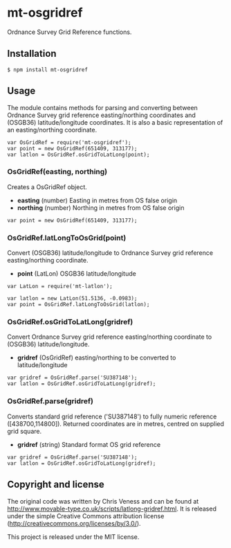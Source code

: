 mt-osgridref
============

Ordnance Survey Grid Reference functions.


Installation
------------

    $ npm install mt-osgridref


Usage
-----

The module contains methods for parsing and converting between Ordnance Survey grid reference easting/northing coordinates and (OSGB36) latitude/longitude coordinates. It is also a basic representation of an easting/northing coordinate.

    var OsGridRef = require('mt-osgridref');
    var point = new OsGridRef(651409, 313177);
    var latlon = OsGridRef.osGridToLatLong(point);


### OsGridRef(easting, northing)

Creates a OsGridRef object.

- __easting__ (number) Easting in metres from OS false origin
- __northing__ (number) Northing in metres from OS false origin

```
var point = new OsGridRef(651409, 313177);
```


### OsGridRef.latLongToOsGrid(point)

Convert (OSGB36) latitude/longitude to Ordnance Survey grid reference easting/northing coordinate.

- __point__ (LatLon) OSGB36 latitude/longitude

```
var LatLon = require('mt-latlon');

var latlon = new LatLon(51.5136, -0.0983);
var point = OsGridRef.latLongToOsGrid(latlon);
```


### OsGridRef.osGridToLatLong(gridref)

Convert Ordnance Survey grid reference easting/northing coordinate to (OSGB36) latitude/longitude.

- __gridref__ (OsGridRef) easting/northing to be converted to latitude/longitude

```
var gridref = OsGridRef.parse('SU387148');
var latlon = OsGridRef.osGridToLatLong(gridref);
```


### OsGridRef.parse(gridref)

Converts standard grid reference ('SU387148') to fully numeric reference ([438700,114800]). Returned coordinates are in metres, centred on supplied grid square.

- __gridref__ (string) Standard format OS grid reference

```
var gridref = OsGridRef.parse('SU387148');
var latlon = OsGridRef.osGridToLatLong(gridref);
```




Copyright and license
---------------------

The original code was written by Chris Veness and can be found at
http://www.movable-type.co.uk/scripts/latlong-gridref.html. It is released under the
simple Creative Commons attribution license
(http://creativecommons.org/licenses/by/3.0/).

This project is released under the MIT license.